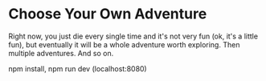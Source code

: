 # Choose Your Own Adventure

Right now, you just die every single time and it's not very fun (ok, it's a little fun), but eventually it will be a whole adventure worth exploring. Then multiple adventures. And so on.


npm install, npm run dev (localhost:8080)